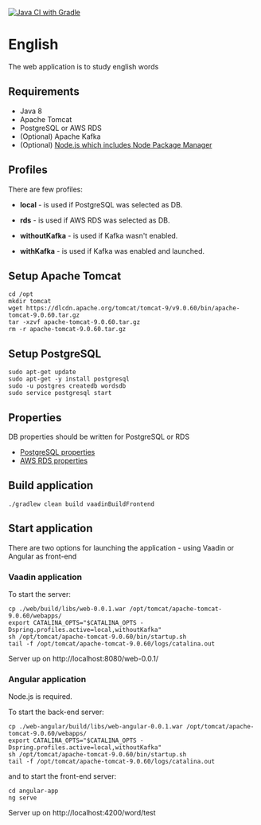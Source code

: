 [![Java CI with Gradle](https://github.com/DmitriyZosimov/english/actions/workflows/gradle.yml/badge.svg)](https://github.com/DmitriyZosimov/english/actions/workflows/gradle.yml)
# English
The web application is to study english words

## Requirements
* Java 8
* Apache Tomcat
* PostgreSQL or AWS RDS
* (Optional) Apache Kafka
* (Optional) [Node.js which includes Node Package Manager](https://github.com/DmitriyZosimov/english/tree/master/angular-app#development-setup)

## Profiles
There are few profiles:
* **local** - is used if PostgreSQL was selected as DB.
* **rds** - is used if AWS RDS was selected as DB.


* **withoutKafka** - is used if Kafka wasn't enabled.
* **withKafka** - is used if Kafka was enabled and launched.

## Setup Apache Tomcat
```
cd /opt
mkdir tomcat
wget https://dlcdn.apache.org/tomcat/tomcat-9/v9.0.60/bin/apache-tomcat-9.0.60.tar.gz
tar -xzvf apache-tomcat-9.0.60.tar.gz
rm -r apache-tomcat-9.0.60.tar.gz
```

## Setup PostgreSQL
```
sudo apt-get update
sudo apt-get -y install postgresql
sudo -u postgres createdb wordsdb
sudo service postgresql start
```

## Properties

DB properties should be written for PostgreSQL or RDS
* [PostgreSQL properties](https://github.com/DmitriyZosimov/english/blob/master/local-db/src/main/resources/db.properties)
* [AWS RDS properties](https://github.com/DmitriyZosimov/english/blob/master/aws-rds/src/main/resources/com/myenglish/aws/aws-config.properties)

## Build application
```./gradlew clean build vaadinBuildFrontend```

## Start application

There are two options for launching the application - using Vaadin or Angular as front-end
### Vaadin application
To start the server:
```
cp ./web/build/libs/web-0.0.1.war /opt/tomcat/apache-tomcat-9.0.60/webapps/
export CATALINA_OPTS="$CATALINA_OPTS -Dspring.profiles.active=local,withoutKafka"
sh /opt/tomcat/apache-tomcat-9.0.60/bin/startup.sh
tail -f /opt/tomcat/apache-tomcat-9.0.60/logs/catalina.out
```
 Server up on http://localhost:8080/web-0.0.1/
 
 ### Angular application
 Node.js is required.
 
 To start the back-end server:
 ```
 cp ./web-angular/build/libs/web-angular-0.0.1.war /opt/tomcat/apache-tomcat-9.0.60/webapps/
 export CATALINA_OPTS="$CATALINA_OPTS -Dspring.profiles.active=local,withoutKafka"
 sh /opt/tomcat/apache-tomcat-9.0.60/bin/startup.sh
 tail -f /opt/tomcat/apache-tomcat-9.0.60/logs/catalina.out
 ```
 and to start the front-end server:
 ```
 cd angular-app
 ng serve
 ```
  Server up on http://localhost:4200/word/test
